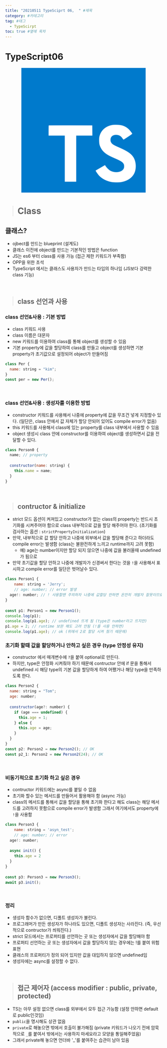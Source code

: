 ```yaml
---
title: "20210511 TypeSciprt 06,  " #제목
category: #카테고리
tag: #태그
  - TypeScirpt
toc: true #옆에 목차
---
```


# TypeScript06

<p align="center">
<img src="../assets/img/TS_logo.png" width="400px" height="400px">
</p>

> # Class

## 클래스?

- ojbect를 만드는 blueprint (설계도)
- 클래스 이전에 object를 만드는 기본적인 방법은 function
- JS는 es6 부터 class를 사용 가능 (접근 제한 키워드가 부족함)
- OPP을 위한 초석
- TypeScript 에서는 클래스도 사용자가 만드는 타입의 하나임 (JS보다 강력한 class 기능)

<br>

> ## class 선언과 사용

### class 선언&사용 : 기본 방법

- class 키워드 사용
- class 이름은 대문자
- new 키워드를 이용하여 class를 통해 object를 생성할 수 있음
- 기본 property에 값을 할당하여 class를 만들고 object를 생성하면 기본 property가 초기값으로 설정되어 object가 만들어짐

```js
class Per {
  name: string = "kim";
}
const per = new Per();
```

<br>

### class 선언&사용 : 생성자를 이용한 방법

- constructor 키워드를 사용해서 나중에 property에 값을 무조건 넣게 지정할수 있다. (일단은, class 안에서 값 자체가 할당 안되어 있어도 compile error가 없음)
- this 키워드를 사용해서 class에 있는 property를 class 내부에서 사용할 수 있음
- object 생성시 class 안에 constructor를 이용하여 object를 생성하면서 값을 전달할 수 있다.

```js
class Person0 {
  name; // property

  constructor(name: string) {
    this.name = name;
  }
}
```

<br>

> ## contructor & initialize

- strict 모드 옵션이 켜져있고 constructor가 없는 class의 property는 반드시 초기화를 시켜주어야 함으로 class 내부적으로 값을 할당 해주어야 한다. (초기화를 검사하는 옵션 : `strictPropertyInitialization`)
- 만약, 내부적으로 값 할당 안하고 나중에 외부에서 값을 할당해 준다고 하더라도 compile error는 발생함 (class는 불완전하게 느끼고 runtime까지 고려 못함)
  - 예) age는 number이지만 할당 되지 않으면 나중에 값을 불러올때 undefined 가 됨으로
- 만약 초기값을 할당 안하고 나중에 개발자가 신경써서 한다는 것을 `!`을 사용해서 표시하고 compile error를 일단은 벗어날수 있다.

```js
class Person1 {
	name: string = 'Jerry';
	// age: number; // error 발생
  age!: number; // ! 사용할땐 주의하자 나중에 값할당 안하면 온전히 개발자 잘못이므로
}

const p1: Person1 = new Person1();
console.log(p1);
console.log(p1.age); // undefined 뜨게 됨 (type은 number라고 뜨지만)
p1.age = 2; // runtime 보완 해도 고려 안됨 (!를 사용 안하면)
console.log(p1.age); // ok (위에서 2로 할당 시켜 줬기 때문에)
```

### 초기화 할때 값을 할당하거나 안하고 싶은 경우 (type 안정성 유지)

- constructor 에서 매개변수에 `?`을 붙여 optional로 만든다.
- 하지만, type은 안정화 시켜줘야 하기 때문에 contructor 안에 if 문을 통해서 undefined 시 해당 type의 기본 값을 할당하게 하여 어쨌거나 해당 type을 만족하도록 한다.

```js
class Person2 {
  name: string = "Tom";
  age: number;

  constructor(age?: number) {
    if (age === undefined) {
      this.age = 1;
    } else {
      this.age = age;
    }
  }
}
const p2: Person2 = new Person2(); // OK
const p2_1: Person2 = new Person2(24); // OK
```

<br>

### 비동기적으로 초기화 하고 싶은 경우

- contructor 키워드에는 async를 붙일 수 없음
- 초기화 할수 있는 메서드를 만들어서 활용해야 함 (async 가능)
- class의 메서드를 통해서 값을 할당을 통해 초기화 한다고 해도 class는 해당 메서드를 고려하지 못함으로 compile error가 발생함 그래서 여기에서도 property에 `!`을 사용함

```js
class Person3 {
	name: string = 'asyn_test';
	// age: number; // error
  age!: number;

  async init() {
    this.age = 2
  }
}

const p3: Person3 = new Person3();
await p3.init();
```

<br>

### 정리

- 생성자 함수가 없으면, 디폴트 생성자가 불린다.
- 프로그래머가 만든 생성자가 하나라도 있으면, 디폴트 생성자는 사라진다. (즉, 우선적으로 contructor가 씌워진다.)
- strict 모드에서는 프로퍼티를 선언하는 곳 또는 생성자에서 값을 할당해야 함
- 프로퍼티 선언하는 곳 또는 생성자에서 값을 할당하지 않는 경우에는 !를 붙여 위험 표현
- 클래스의 프로퍼티가 정의 되어 있지만 값을 대입하지 않으면 undefined임
- 생성자에는 async를 설정할 수 없다.

<br>

> ## 접근 제어자 (access modifier : public, private, protected)

- TS는 아무 설정 없으면 class를 외부에서 모두 접근 가능함 (설정 안하면 default로 public인것임)
- `public`을 명시해도 상관 없음
- `private`로 해놓으면 밖에서 호출이 불가해짐 (private 키워드가 나오기 전에 암묵적으로 `_`를 붙여서 밖에서는 사용하지 마세요라고 모양을 통일해주었음)
- 그래서 private해 놓으면 언더바 '\_'를 붙여주는 습관이 남아 있음

